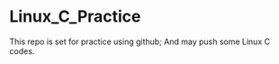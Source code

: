 Linux_C_Practice
================
This repo is set for practice using github;
And may push some Linux C codes.
